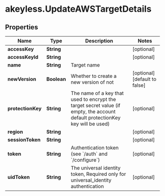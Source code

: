 # akeyless.UpdateAWSTargetDetails

## Properties

Name | Type | Description | Notes
------------ | ------------- | ------------- | -------------
**accessKey** | **String** |  | [optional] 
**accessKeyId** | **String** |  | [optional] 
**name** | **String** | Target name | 
**newVersion** | **Boolean** | Whether to create a new version of not | [optional] [default to false]
**protectionKey** | **String** | The name of a key that used to encrypt the target secret value (if empty, the account default protectionKey key will be used) | [optional] 
**region** | **String** |  | [optional] 
**sessionToken** | **String** |  | [optional] 
**token** | **String** | Authentication token (see &#x60;/auth&#x60; and &#x60;/configure&#x60;) | [optional] 
**uidToken** | **String** | The universal identity token, Required only for universal_identity authentication | [optional] 


